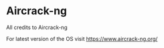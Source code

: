 # Aircrack-ng

All credits to Aircrack-ng

For latest version of the OS visit https://www.aircrack-ng.org/
